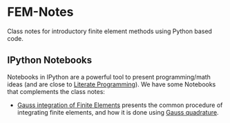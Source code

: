 # FEM-Notes
Class notes for introductory finite element methods using Python based code.

## IPython Notebooks
Notebooks in IPython are a powerful tool to present programming/math ideas (and are close to [Literate Programming](http://en.wikipedia.org/wiki/Literate_programming)). We have some Notebooks that complements the class notes:

* [Gauss integration of Finite Elements](http://nbviewer.ipython.org/github/jgomezc1/FEM-Notes/blob/master/Gauss_Integration.ipynb) presents the common procedure of integrating finite elements, and how it is done using [Gauss quadrature](http://en.wikipedia.org/wiki/Gaussian_quadrature).

